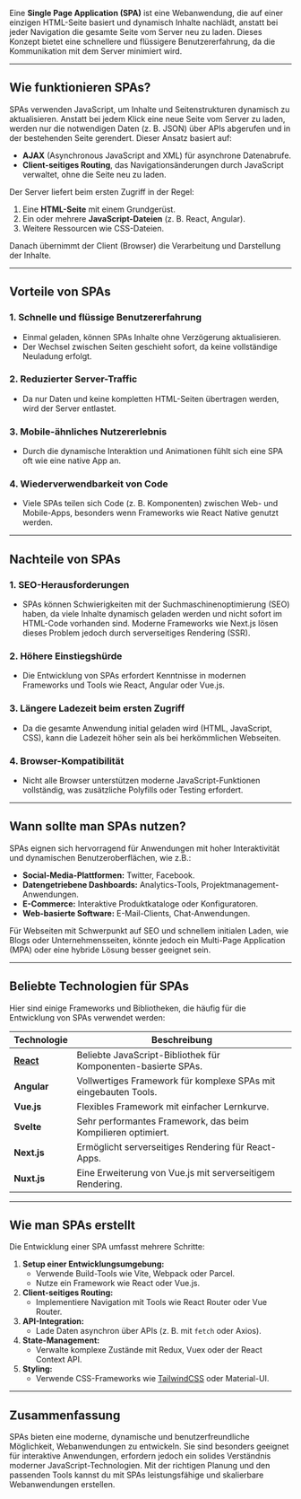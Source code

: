 
Eine **Single Page Application (SPA)** ist eine Webanwendung, die auf einer einzigen HTML-Seite basiert und dynamisch Inhalte nachlädt, anstatt bei jeder Navigation die gesamte Seite vom Server neu zu laden. Dieses Konzept bietet eine schnellere und flüssigere Benutzererfahrung, da die Kommunikation mit dem Server minimiert wird.

---

## **Wie funktionieren SPAs?**

SPAs verwenden JavaScript, um Inhalte und Seitenstrukturen dynamisch zu aktualisieren. Anstatt bei jedem Klick eine neue Seite vom Server zu laden, werden nur die notwendigen Daten (z. B. JSON) über APIs abgerufen und in der bestehenden Seite gerendert. Dieser Ansatz basiert auf:

- **AJAX** (Asynchronous JavaScript and XML) für asynchrone Datenabrufe.
- **Client-seitiges Routing**, das Navigationsänderungen durch JavaScript verwaltet, ohne die Seite neu zu laden.

Der Server liefert beim ersten Zugriff in der Regel:

1. Eine **HTML-Seite** mit einem Grundgerüst.
2. Ein oder mehrere **JavaScript-Dateien** (z. B. React, Angular).
3. Weitere Ressourcen wie CSS-Dateien.

Danach übernimmt der Client (Browser) die Verarbeitung und Darstellung der Inhalte.

---

## **Vorteile von SPAs**

### **1. Schnelle und flüssige Benutzererfahrung**

- Einmal geladen, können SPAs Inhalte ohne Verzögerung aktualisieren.
- Der Wechsel zwischen Seiten geschieht sofort, da keine vollständige Neuladung erfolgt.

### **2. Reduzierter Server-Traffic**

- Da nur Daten und keine kompletten HTML-Seiten übertragen werden, wird der Server entlastet.

### **3. Mobile-ähnliches Nutzererlebnis**

- Durch die dynamische Interaktion und Animationen fühlt sich eine SPA oft wie eine native App an.

### **4. Wiederverwendbarkeit von Code**

- Viele SPAs teilen sich Code (z. B. Komponenten) zwischen Web- und Mobile-Apps, besonders wenn Frameworks wie React Native genutzt werden.

---

## **Nachteile von SPAs**

### **1. SEO-Herausforderungen**

- SPAs können Schwierigkeiten mit der Suchmaschinenoptimierung (SEO) haben, da viele Inhalte dynamisch geladen werden und nicht sofort im HTML-Code vorhanden sind. Moderne Frameworks wie Next.js lösen dieses Problem jedoch durch serverseitiges Rendering (SSR).

### **2. Höhere Einstiegshürde**

- Die Entwicklung von SPAs erfordert Kenntnisse in modernen Frameworks und Tools wie React, Angular oder Vue.js.

### **3. Längere Ladezeit beim ersten Zugriff**

- Da die gesamte Anwendung initial geladen wird (HTML, JavaScript, CSS), kann die Ladezeit höher sein als bei herkömmlichen Webseiten.

### **4. Browser-Kompatibilität**

- Nicht alle Browser unterstützen moderne JavaScript-Funktionen vollständig, was zusätzliche Polyfills oder Testing erfordert.

---

## **Wann sollte man SPAs nutzen?**

SPAs eignen sich hervorragend für Anwendungen mit hoher Interaktivität und dynamischen Benutzeroberflächen, wie z.B.:

- **Social-Media-Plattformen:** Twitter, Facebook.
- **Datengetriebene Dashboards:** Analytics-Tools, Projektmanagement-Anwendungen.
- **E-Commerce:** Interaktive Produktkataloge oder Konfiguratoren.
- **Web-basierte Software:** E-Mail-Clients, Chat-Anwendungen.

Für Webseiten mit Schwerpunkt auf SEO und schnellem initialen Laden, wie Blogs oder Unternehmensseiten, könnte jedoch ein Multi-Page Application (MPA) oder eine hybride Lösung besser geeignet sein.

---

## **Beliebte Technologien für SPAs**

Hier sind einige Frameworks und Bibliotheken, die häufig für die Entwicklung von SPAs verwendet werden:

| **Technologie**                               | **Beschreibung**                                                |
| --------------------------------------------- | --------------------------------------------------------------- |
| **[React](React/Einführung%20in%20React.md)** | Beliebte JavaScript-Bibliothek für Komponenten-basierte SPAs.   |
| **Angular**                                   | Vollwertiges Framework für komplexe SPAs mit eingebauten Tools. |
| **Vue.js**                                    | Flexibles Framework mit einfacher Lernkurve.                    |
| **Svelte**                                    | Sehr performantes Framework, das beim Kompilieren optimiert.    |
| **Next.js**                                   | Ermöglicht serverseitiges Rendering für React-Apps.             |
| **Nuxt.js**                                   | Eine Erweiterung von Vue.js mit serverseitigem Rendering.       |

---

## **Wie man SPAs erstellt**

Die Entwicklung einer SPA umfasst mehrere Schritte:

1. **Setup einer Entwicklungsumgebung:**
    - Verwende Build-Tools wie Vite, Webpack oder Parcel.
    - Nutze ein Framework wie React oder Vue.js.
2. **Client-seitiges Routing:**
    - Implementiere Navigation mit Tools wie React Router oder Vue Router.
3. **API-Integration:**
    - Lade Daten asynchron über APIs (z. B. mit `fetch` oder Axios).
4. **State-Management:**
    - Verwalte komplexe Zustände mit Redux, Vuex oder der React Context API.
5. **Styling:**
    - Verwende CSS-Frameworks wie [TailwindCSS](CSS-Frameworks/Tailwind/Einführung%20in%20in%20Taiilwind%20CSS.md) oder Material-UI.

---

## **Zusammenfassung**

SPAs bieten eine moderne, dynamische und benutzerfreundliche Möglichkeit, Webanwendungen zu entwickeln. Sie sind besonders geeignet für interaktive Anwendungen, erfordern jedoch ein solides Verständnis moderner JavaScript-Technologien. Mit der richtigen Planung und den passenden Tools kannst du mit SPAs leistungsfähige und skalierbare Webanwendungen erstellen.
